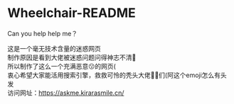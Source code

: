 # Wheelchair-README
Can you help help me？

这是一个毫无技术含量的迷惑网页<br />
制作原因是看到大佬被迷惑问题问得神志不清🤪<br />
所以制作了这么一个充满恶意😗的网页(<br />
衷心希望大家能活用搜索引擎，救救可怜的秃头大佬👨‍💻们(阿这个emoji怎么有头发<br />
访问网址：https://askme.kirarasmile.cn/
